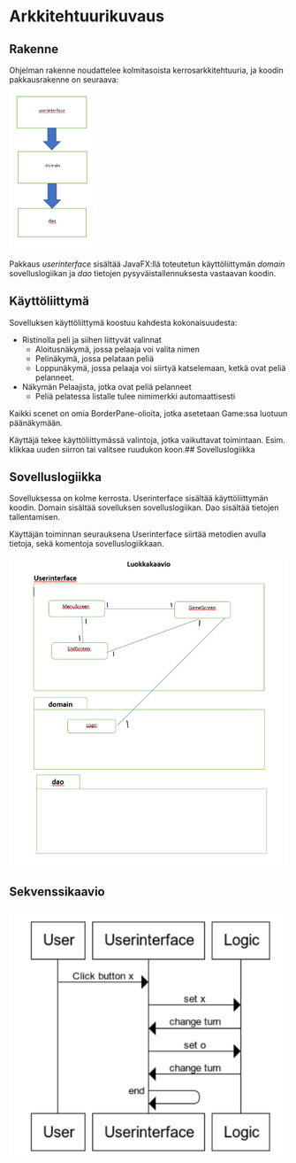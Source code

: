 # Arkkitehtuurikuvaus

## Rakenne

Ohjelman rakenne noudattelee kolmitasoista kerrosarkkitehtuuria, ja koodin pakkausrakenne on seuraava:

<img src="https://github.com/iikkamatias/harjoitustyo/blob/master/dokumentaatio/arkkitehtuurikuva.png" width="160">

Pakkaus _userinterface_ sisältää JavaFX:llä toteutetun käyttöliittymän _domain_ sovelluslogiikan ja _dao_ tietojen pysyväistallennuksesta vastaavan koodin.

## Käyttöliittymä

 Sovelluksen käyttöliittymä koostuu kahdesta kokonaisuudesta:
 * Ristinolla peli ja siihen liittyvät valinnat
	* Aloitusnäkymä, jossa pelaaja voi valita nimen
	* Pelinäkymä, jossa pelataan peliä
	* Loppunäkymä, jossa pelaaja voi siirtyä katselemaan, ketkä ovat peliä pelanneet.
 * Näkymän Pelaajista, jotka ovat peliä pelanneet
	* Peliä pelatessa listalle tulee nimimerkki automaattisesti

Kaikki scenet on omia BorderPane-olioita, jotka asetetaan Game:ssa luotuun päänäkymään.

Käyttäjä tekee käyttöliittymässä valintoja, jotka vaikuttavat toimintaan. Esim. klikkaa uuden siirron tai valitsee ruudukon koon.## Sovelluslogiikka


## Sovelluslogiikka

 Sovelluksessa on kolme kerrosta. Userinterface sisältää käyttöliittymän koodin. Domain sisältää sovelluksen sovelluslogiikan. Dao sisältää tietojen tallentamisen. 
 
Käyttäjän toiminnan seurauksena Userinterface siirtää metodien avulla tietoja, sekä komentoja sovelluslogiikkaan.

<img src="https://github.com/iikkamatias/harjoitustyo/blob/master/dokumentaatio/luokkakaavio.png" width="600">


 
 ## Sekvenssikaavio
 <img src="https://github.com/iikkamatias/harjoitustyo/blob/master/dokumentaatio/sekvenssikaavio.png" width="500">
